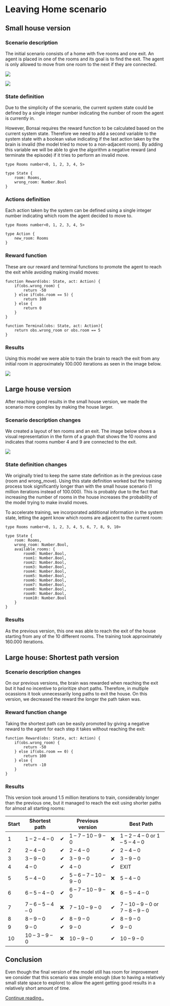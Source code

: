 # Leaving Home scenario
## Small house version
### Scenario description
The initial scenario consists of a home with five rooms and one exit. An agent is placed in one of the rooms and its goal is to find the exit. The agent is only allowed to move from one room to the next if they are connected.

![](images/Picture1.png)

![](images/Picture2.png)

### State definition
Due to the simplicity of the scenario, the current system state could be defined by a single integer number indicating the number of room the agent is currently in.

However, Bonsai requires the reward function to be calculated based on the current system state. Therefore we need to add a second variable to the system state with a boolean value indicating if the last action taken by the brain is invalid (the model tried to move to a non-adjacent room). By adding this variable we will be able to give the algorithm a negative reward (and terminate the episode) if it tries to perform an invalid move.

```
type Rooms number<0, 1, 2, 3, 4, 5>

type State {
    room: Rooms,
    wrong_room: Number.Bool
}
```

### Actions definition
Each action taken by the system can be defined using a single integer number indicating which room the agent decided to move to.

```
type Rooms number<0, 1, 2, 3, 4, 5>

type Action {
    new_room: Rooms
}
```

### Reward function
These are our reward and terminal functions to promote the agent to reach the exit while avoiding making invalid moves:
```
function Reward(obs: State, act: Action) {
    if(obs.wrong_room) {
        return -50
    } else if(obs.room == 5) {
        return 100
    } else {
        return 0
    }
}

function Terminal(obs: State, act: Action){
    return obs.wrong_room or obs.room == 5
}
```

### Results
Using this model we were able to train the brain to reach the exit from any initial room in approximately 100.000 iterations as seen in the image below.

![](images/Picture3.png)

## Large house version
After reaching good results in the small house version, we made the scenario more complex by making the house larger.

### Scenario description changes
We created a layout of ten rooms and an exit. The image below shows a visual representation in the form of a graph that shows the 10 rooms and indicates that rooms number 4 and 9 are connected to the exit.

![](images/Picture4.png)

### State definition changes
We originally tried to keep the same state definition as in the previous case (room and wrong_move). Using this state definition worked but the training process took significantly longer than with the small house scenario (1 million iterations instead of 100.000). This is probably due to the fact that increasing the number of rooms in the house increases the probability of the model trying to make invalid moves.

To accelerate training, we incorporated additional information in the system state, letting the agent know which rooms are adjacent to the current room:
```
type Rooms number<0, 1, 2, 3, 4, 5, 6, 7, 8, 9, 10>

type State {
    room: Rooms,
    wrong_room: Number.Bool,
    available_rooms: {
        room0: Number.Bool,
        room1: Number.Bool,
        room2: Number.Bool,
        room3: Number.Bool,
        room4: Number.Bool,
        room5: Number.Bool,
        room6: Number.Bool,
        room7: Number.Bool,
        room8: Number.Bool,
        room9: Number.Bool,
        room10: Number.Bool
    }
}
```

### Results
As the previous version, this one was able to reach the exit of the house starting from any of the 10 different rooms. The training took approximately 160.000 iterations.

## Large house: Shortest path version
### Scenario description changes
On our previous versions, the brain was rewarded when reaching the exit but it had no incentive to prioritize short paths. Therefore, in multiple ocassions it took unnecessarily long paths to exit the house. On this version, we decreased the reward the longer the path taken was.

### Reward function change
Taking the shortest path can be easily promoted by giving a negative reward to the agent for each step it takes without reaching the exit:

```
function Reward(obs: State, act: Action) {
    if(obs.wrong_room) {
        return -50
    } else if(obs.room == 0) {
        return 100
    } else {
        return -10
    }
}
```

### Results
This version took around 1.5 million iterations to train, considerably longer than the previous one, but it managed to reach the exit using shorter paths for almost all starting rooms:

| Start | Shortest path | | Previous version | | Best Path |
--------|---------------|-|------------------|-|-----------|
| 1 |  1 – 2 – 4 – 0 | ✔ | 1 – 7 – 10 – 9 – 0 | ❌ | 1 – 2 – 4 – 0 or 1 – 5 – 4 – 0 |
| 2 | 2 – 4 – 0 | ✔ | 2 – 4 – 0 | ✔ | 2 – 4 – 0 |
| 3 | 3 – 9 – 0 | ✔ | 3 – 9 – 0 | ✔ | 3 – 9 – 0 |
| 4 | 4 – 0 | ✔ | 4 – 0 | ✔ | EXIT |
| 5 | 5 – 4 – 0 | ✔ | 5 – 6 – 7 – 10 – 9 – 0 | ❌ | 5 – 4 – 0 |
| 6 | 6 – 5 – 4 – 0 | ✔ | 6 – 7 – 10 – 9 – 0 | ❌ | 6 – 5 – 4 – 0 |
| 7 | 7 – 6 – 5 – 4 – 0 | ❌ | 7 – 10 – 9 – 0 | ✔ | 7 – 10 – 9 – 0 or 7 – 8 – 9 – 0 |
| 8 | 8 – 9 – 0 | ✔ | 8 – 9 – 0 | ✔ | 8 – 9 – 0 |
| 9 | 9 – 0 | ✔ | 9 – 0 | ✔ | 9 – 0 |
| 10 | 10 – 3 – 9 – 0 | ❌ | 10 – 9 – 0 | ✔ | 10 – 9 – 0 |

## Conclusion
Even though the final version of the model still has room for improvement we consider that this scenario was simple enough (due to having a relatively small state space to explore) to allow the agent getting good results in a relatively short amount of time.

[Continue reading..](../02-bipedal-walker/README.md)
